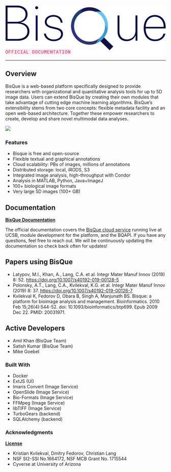![](source/bqcore/bq/core/public/images/bqlogo_git.png)

***

## Overview 

BisQue is a web-based platform specifically designed to provide researchers with organizational and quantitative analysis tools for up to 5D image data. Users can extend BisQue by creating their own modules that take advantage of cutting edge machine learning algorithms. BisQue’s extensibility stems from two core concepts: flexible metadata facility and an open web-based architecture. Together these empower researchers to create, develop and share novel multimodal data analyses.


![](docs/images/bisqueviewer.gif)

### Features
- Bisque is free and open-source
- Flexible textual and graphical annotations
- Cloud scalability: PBs of images, millions of annotations
- Distributed storage: local, iRODS, S3
- Integrated image analysis, high-throughput with Condor
- Analysis in MATLAB, Python, Java+ImageJ
- 100+ biological image formats 
- Very large 5D images (100+ GB)

## Documentation

[__BisQue Documentation__](https://ucsb-vrl.github.io/bisqueUCSB/)

The official documentation covers the [BisQue cloud service](https://bisque.ece.ucsb.edu) running live at UCSB, module development for the platform, and the BQAPI. If you have any questions, feel free to reach out. We will be continuously updating the documentation so check back often for updates!

## Papers using BisQue

* Latypov, M.I., Khan, A., Lang, C.A. et al. Integr Mater Manuf Innov (2019) 8: 52. https://doi.org/10.1007/s40192-019-00128-5
* Polonsky, A.T., Lang, C.A., Kvilekval, K.G. et al. Integr Mater Manuf Innov (2019) 8: 37. https://doi.org/10.1007/s40192-019-00126-7
* Kvilekval K, Fedorov D, Obara B, Singh A, Manjunath BS. Bisque: a platform for bioimage analysis and management. Bioinformatics. 2010 Feb 15;26(4):544-52. doi: 10.1093/bioinformatics/btp699. Epub 2009 Dec 22. PMID: 20031971.

## Active Developers

* Amil Khan  (BisQue Team)
* Satish Kumar  (BisQue Team)
* Mike Goebel

### Built With
* Docker
* ExtJS (UI)
* Imaris Convert (Image Service)
* OpenSlide (Image Service)
* Bio-Formats (Image Service)
* FFMpeg (Image Service)
* libTIFF (Image Service)
* TurboGears (backend)
* SQLAlchemy (backend)

### Acknowledgments

[__License__](https://github.com/UCSB-VRL/bisqueUCSB/blob/master/source/LICENSE)

* Kristian Kvilekval, Dmitry Fedorov, Christian Lang 
* NSF SI2-SSI No.1664172, NSF MCB Grant No. 1715544
* Cyverse at University of Arizona
